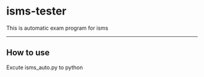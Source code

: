 # isms-tester


This is automatic exam program for isms

---

## How to use

Excute isms_auto.py to python
